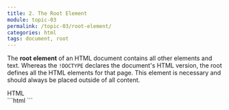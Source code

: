 ```yaml
---
title: 2. The Root Element
module: topic-03
permalink: /topic-03/root-element/
categories: html
tags: document, root
---
```


<div class="divider-heading"></div>


The **root element** of an HTML document contains all other elements and text. Whereas the `!DOCTYPE` declares the document's HTML version, the root defines all the HTML elements for that page. This element is necessary and should always be placed outside of all content.

<div class="code-heading">
  <span class="html">HTML</span>
</div>
```html
<!DOCTYPE html>
<html>

</html>
```
